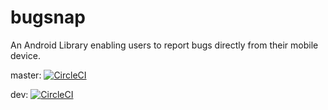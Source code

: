 # bugsnap
An Android Library enabling users to report bugs directly from their mobile device.

master: [![CircleCI](https://circleci.com/gh/GrioSF/bugsnap-android/tree/master.svg?style=svg&circle-token=6dddb6e75b300271d4ea1a9aaf65f9cfe00348cc)](https://circleci.com/gh/GrioSF/bugsnap-android/tree/master)

dev: [![CircleCI](https://circleci.com/gh/GrioSF/bugsnap-android/tree/dev.svg?style=svg&circle-token=6dddb6e75b300271d4ea1a9aaf65f9cfe00348cc)](https://circleci.com/gh/GrioSF/bugsnap-android/tree/dev)
